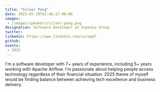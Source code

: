 ```yaml
---
title: "Silver Pang"
date: 2025-05-29T02:46:17-06:00
images: 
 - /images/speakers/silver-pang.png
designation: Software Developer at Expedia Group
twitter: 
linkedin: https://www.linkedin.com/in/ag47
github: 
events:
 - 2025
---
```


I'm a software developer with 7+ years of experience, including 5+ years working with Apache Airflow. I'm passionate about helping people access technology regardless of their financial situation. 2025 theme of myself would be finding balance between achieving tech excellence and business delivery.


